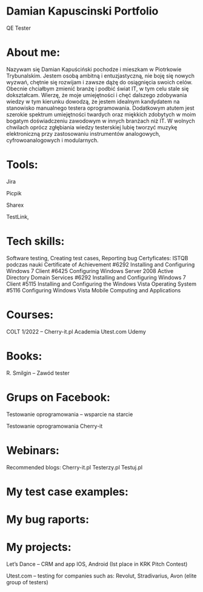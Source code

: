# Damian Kapuscinski Portfolio
QE Tester
# About me:
Nazywam się Damian Kapuściński pochodze i mieszkam w Piotrkowie Trybunalskim. Jestem osobą ambitną i entuzjastyczną, nie boję się nowych wyzwań, chętnie się rozwijam i zawsze dążę do osiągnięcia swoich celów. Obecnie chciałbym zmienić branżę i podbić świat IT, w tym celu stale się dokształcam. Wierzę, że moje umiejętności i chęć dalszego zdobywania wiedzy w tym kierunku dowodzą, że jestem idealnym kandydatem na stanowisko manualnego testera oprogramowania. Dodatkowym atutem jest szerokie spektrum umiejętności twardych oraz miękkich zdobytych w moim bogatym doświadczeniu zawodowym w innych branżach niż IT. W wolnych chwilach oprócz zgłębiania wiedzy testerskiej lubię tworzyć muzykę elektroniczną przy zastosowaniu instrumentów analogowych, cyfrowoanalogowych i modularnych.
# Tools:
Jira

Picpik

Sharex

TestLink,
# Tech skills:
Software testing,
Creating test cases,
Reporting bug
Certyficates:
ISTQB podczas nauki
Certificate of Achievement
#6292 Installing and Configuring Windows 7 Client
#6425 Configuring Windows Server 2008 Active Directory Domain Services
#6292 Installing and Configuring Windows 7 Client
#5115 Installing and Configuring the Windows Vista Operating System
#5116 Configuring Windows Vista Mobile Computing and Applications
# Courses:
COLT 1/2022 – Cherry-it.pl
Academia Utest.com
Udemy
# Books:
R. Smilgin – Zawód tester
# Grups on Facebook:
Testowanie oprogramowania – wsparcie na starcie

Testowanie oprogramowania
Cherry-it
# Webinars:
Recommended blogs:
Cherry-it.pl
Testerzy.pl
Testuj.pl
# My test case examples:
# My bug raports:
# My projects:
Let’s Dance – CRM and app IOS, Android (Ist place in KRK Pitch Contest)

Utest.com – testing for companies such as: Revolut, Stradivarius, Avon (elite group of testers)
